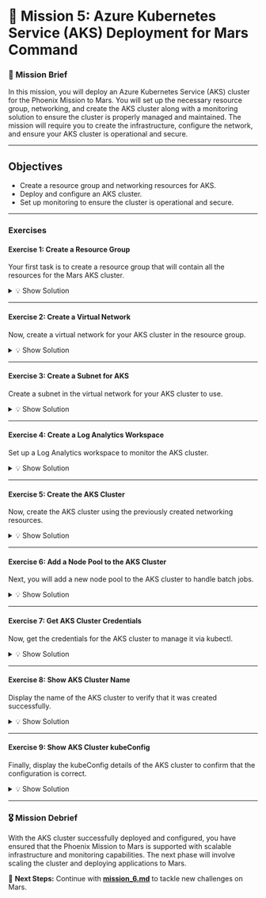 # **🌌 Mission 5: Azure Kubernetes Service (AKS) Deployment for Mars Command**

### **📝 Mission Brief**
In this mission, you will deploy an Azure Kubernetes Service (AKS) cluster for the Phoenix Mission to Mars. You will set up the necessary resource group, networking, and create the AKS cluster along with a monitoring solution to ensure the cluster is properly managed and maintained. The mission will require you to create the infrastructure, configure the network, and ensure your AKS cluster is operational and secure.

---

## **Objectives**
- Create a resource group and networking resources for AKS.
- Deploy and configure an AKS cluster.
- Set up monitoring to ensure the cluster is operational and secure.

---

### **Exercises**

#### **Exercise 1: Create a Resource Group**
Your first task is to create a resource group that will contain all the resources for the Mars AKS cluster.

<details>
<summary>💡 Show Solution</summary>

```bash
az group create --name MarsAks_RG --location "francecentral" --tags asset_owner="$(az account show --query 'user.name' -o tsv)" asset_project_desc="Phoenix Mission mars" asset_project_start="2024-10-16" asset_project_end="2025-05-05"
```

</details>

---

#### **Exercise 2: Create a Virtual Network**
Now, create a virtual network for your AKS cluster in the resource group.

<details>
<summary>💡 Show Solution</summary>

```bash
az network vnet create --name MarsAksVNet --resource-group MarsAks_RG --address-prefix "10.1.0.0/16" --location "francecentral"
```

</details>

---

#### **Exercise 3: Create a Subnet for AKS**
Create a subnet in the virtual network for your AKS cluster to use.

<details>
<summary>💡 Show Solution</summary>

```bash
az network vnet subnet create --name MarsAksSubnet --vnet-name MarsAksVNet --resource-group MarsAks_RG --address-prefixes "10.1.1.0/24"
```

</details>

---

#### **Exercise 4: Create a Log Analytics Workspace**
Set up a Log Analytics workspace to monitor the AKS cluster.

<details>
<summary>💡 Show Solution</summary>

```bash
az monitor log-analytics workspace create --resource-group MarsAks_RG --location "francecentral" --name MarsAKSLogWorkspace --sku PerGB2018
```

</details>

---

#### **Exercise 5: Create the AKS Cluster**
Now, create the AKS cluster using the previously created networking resources.

<details>
<summary>💡 Show Solution</summary>

```bash
az aks create --name MarsAKSCluster --resource-group MarsAks_RG --location "francecentral" --dns-name-prefix "marsaks" --node-count 3 --node-vm-size "Standard_DS3_v2" --vnet-subnet-id "$(az network vnet subnet show --name MarsAksSubnet --vnet-name MarsAksVNet --resource-group MarsAks_RG --query id -o tsv)" --enable-managed-identity --network-plugin azure --network-policy azure --tags asset_owner="$(az account show --query 'user.name' -o tsv)" asset_project_desc="Phoenix Mission mars" asset_project_start="2024-10-16" asset_project_end="2025-12-31" availability1=1 availability2=15 maintenance1="monday" maintenance2="friday" shutdownaftermaintenance="no" barcode="${barcode}" autostart="no" Auto-shutdown="no" autoshutdown="no"
```

</details>

---

#### **Exercise 6: Add a Node Pool to the AKS Cluster**
Next, you will add a new node pool to the AKS cluster to handle batch jobs.

<details>
<summary>💡 Show Solution</summary>

```bash
az aks nodepool add --cluster-name MarsAKSCluster --resource-group MarsAks_RG --name batchpool --node-count 1 --node-vm-size "Standard_DS2_v2" --labels purpose=batch-jobs
```

</details>

---

#### **Exercise 7: Get AKS Cluster Credentials**
Now, get the credentials for the AKS cluster to manage it via kubectl.

<details>
<summary>💡 Show Solution</summary>

```bash
az aks get-credentials --resource-group MarsAks_RG --name MarsAKSCluster
```

</details>

---

#### **Exercise 8: Show AKS Cluster Name**
Display the name of the AKS cluster to verify that it was created successfully.

<details>
<summary>💡 Show Solution</summary>

```bash
az aks show --resource-group MarsAks_RG --name MarsAKSCluster --query name -o tsv
```

</details>

---

#### **Exercise 9: Show AKS Cluster kubeConfig**
Finally, display the kubeConfig details of the AKS cluster to confirm that the configuration is correct.

<details>
<summary>💡 Show Solution</summary>

```bash
az aks show --resource-group MarsAks_RG --name MarsAKSCluster --query "kubeConfig" -o tsv
```

</details>

---

### **🎖️ Mission Debrief**
With the AKS cluster successfully deployed and configured, you have ensured that the Phoenix Mission to Mars is supported with scalable infrastructure and monitoring capabilities. The next phase will involve scaling the cluster and deploying applications to Mars.

🚀 **Next Steps:** Continue with **[mission_6.md](Mission_6.md)** to tackle new challenges on Mars.
